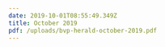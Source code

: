 ```yaml
---
date: 2019-10-01T08:55:49.349Z
title: October 2019
pdf: /uploads/bvp-herald-october-2019.pdf
---
```


